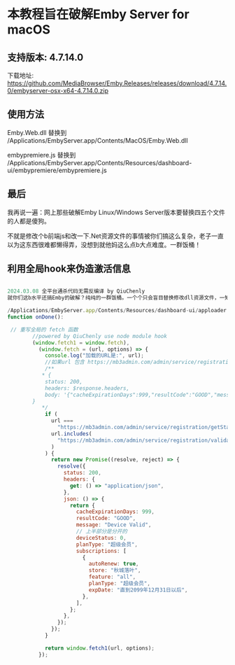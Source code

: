 # 本教程旨在破解Emby Server for macOS
## 支持版本: 4.7.14.0 
下载地址: https://github.com/MediaBrowser/Emby.Releases/releases/download/4.7.14.0/embyserver-osx-x64-4.7.14.0.zip

## 使用方法
Emby.Web.dll 替换到 /Applications/EmbyServer.app/Contents/MacOS/Emby.Web.dll

embypremiere.js 替换到 /Applications/EmbyServer.app/Contents/Resources/dashboard-ui/embypremiere/embypremiere.js

## 最后
我再说一遍：网上那些破解Emby Linux/Windows Server版本要替换四五个文件的人都是傻狗。

不就是修改个b前端js和改一下.Net资源文件的事情被你们搞这么复杂，老子一直以为这东西很难都懒得弄，没想到就他妈这么点b大点难度。一群饭桶！

## 利用全局hook来伪造激活信息

```js

2024.03.08 全平台通杀代码无需反编译 by QiuChenly
就你们这b水平还搞Emby的破解？纯纯的一群饭桶。一个个只会盲目替换修改dll资源文件，一知半解在这装破解大神，问点问题没一个人回，真他妈的纯纯的饭桶。

/Applications/EmbyServer.app/Contents/Resources/dashboard-ui/apploader.js   
function onDone():

 // 重写全局的 fetch 函数
        //powered by QiuChenly use node module hook 
        (window.fetch1 = window.fetch),
          (window.fetch = (url, options) => {
            console.log("加载的URL是:", url);
            //如果url 包含 https://mb3admin.com/admin/service/registration/validateDevice 则直接返回
            /**
           * {
            status: 200,
            headers: $response.headers,
            body: '{"cacheExpirationDays":999,"resultCode":"GOOD","message":"Device Valid"}'
        }
           */
            if (
              url ===
                "https://mb3admin.com/admin/service/registration/getStatus" ||
              url.includes(
                "https://mb3admin.com/admin/service/registration/validateDevice"
              )
            ) {
              return new Promise((resolve, reject) => {
                resolve({
                  status: 200,
                  headers: {
                    get: () => "application/json",
                  },
                  json: () => {
                    return {
                      cacheExpirationDays: 999,
                      resultCode: "GOOD",
                      message: "Device Valid",
                      // 上半部分是分开的
                      deviceStatus: 0,
                      planType: "超级会员",
                      subscriptions: [
                        {
                          autoRenew: true,
                          store: "秋城落叶",
                          feature: "all",
                          planType: "超级会员",
                          expDate: "直到2099年12月31日以后",
                        },
                      ],
                    };
                  },
                });
              });
            }

            return window.fetch1(url, options);
          });
```